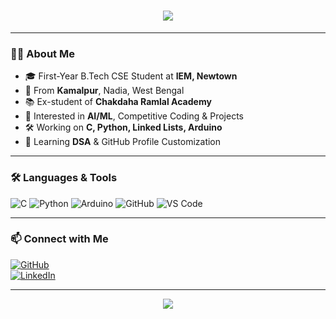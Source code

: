 <h1 align="center">
  <img src="https://readme-typing-svg.herokuapp.com?font=Fira+Code&size=30&pause=1000&color=1F75FE&center=true&vCenter=true&width=435&lines=Hi+I'm+Bikram+Pal!;CSE+Student+%40+IEM+Newtown;Learning+C%2C+Python%2C+DSA;Aspiring+AI+%26+ML+Engineer" />
</h1>

---

### 👨‍🎓 About Me

- 🎓 First-Year B.Tech CSE Student at **IEM, Newtown**
- 📍 From **Kamalpur**, Nadia, West Bengal
- 📚 Ex-student of **Chakdaha Ramlal Academy**
- 🧠 Interested in **AI/ML**, Competitive Coding & Projects
- 🛠️ Working on **C, Python, Linked Lists, Arduino**
- 🌱 Learning **DSA** & GitHub Profile Customization

---

### 🛠️ Languages & Tools

![C](https://img.shields.io/badge/C-blue?style=flat&logo=c)
![Python](https://img.shields.io/badge/Python-yellow?style=flat&logo=python)
![Arduino](https://img.shields.io/badge/Arduino-00979D?style=flat&logo=arduino)
![GitHub](https://img.shields.io/badge/GitHub-black?style=flat&logo=github)
![VS Code](https://img.shields.io/badge/VS%20Code-blue?style=flat&logo=visual-studio-code)

---

### 📫 Connect with Me

[![GitHub](https://img.shields.io/badge/GitHub-100000?style=flat&logo=github&logoColor=white)](https://github.com/YourUsername)  
[![LinkedIn](https://img.shields.io/badge/LinkedIn-blue?style=flat&logo=linkedin)](https://linkedin.com/in/your-profile)

---

<p align="center">
  <img src="https://github-readme-stats.vercel.app/api?username=YourUsername&show_icons=true&theme=tokyonight" />
</p>

